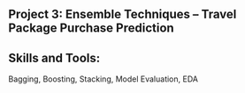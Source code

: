 ## Project 3: Ensemble Techniques – Travel Package Purchase Prediction 
## Skills and Tools:
Bagging, Boosting, Stacking, Model Evaluation, EDA
